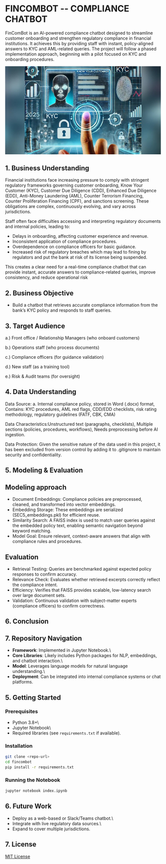 # FINCOMBOT -- COMPLIANCE CHATBOT

FinComBot is an AI-powered compliance chatbot designed to streamline customer onboarding and strengthen regulatory compliance in financial institutions. It achieves this by providing staff with instant, policy-aligned answers to KYC and AML-related queries. The project will follow a phased implementation approach, beginning with a pilot focused on KYC and onboarding procedures.

![AI Chatbot](Images/HeaderImage.jpg)


## 1. Business Understanding

Financial institutions face increasing pressure to comply with stringent regulatory frameworks governing customer onboarding, Know Your Customer (KYC), Customer Due Diligence (CDD), Enhanced Due Diligence (EDD), Anti-Money Laundering (AML), Counter Terrorism Financing, Counter Proliferation Financing (CPF), and sanctions screening. These obligations are complex, continuously evolving, and vary across jurisdictions.

Staff often face difficulties accessing and interpreting regulatory documents and internal policies, leading to:
-	Delays in onboarding, affecting customer experience and revenue.
-	Inconsistent application of compliance procedures.
-	Overdependence on compliance officers for basic guidance.
-	Increased risk of regulatory breaches which may lead to fining by regulators and put the bank at risk of its license being suspended.

This creates a clear need for a real-time compliance chatbot that can provide instant, accurate answers to compliance-related queries, improve consistency, and reduce operational risk

## 2. Business Objective

-  Build a chatbot that retrieves accurate compliance information from the bank’s KYC policy and responds to staff queries.

## 3. Target Audience

a.) Front office / Relationship Managers (who onboard customers)

b.)  Operations staff (who process documents)

c.) Compliance officers (for guidance validation)

d.) New staff (as a training tool)

e.) Risk & Audit teams (for oversight)

## 4. Data Understanding 

Data Source: 
a. Internal compliance policy, stored in Word (.docx) format,  Contains: KYC procedures, AML red flags, CDD/EDD checklists, risk rating methodology, regulatory guidelines (FATF, CBK, CMA)

Data Characteristics:Unstructured text (paragraphs, checklists), Multiple sections (policies, procedures, workflows), Needs preprocessing before AI ingestion. 

Data Protection: Given the sensitive nature of the data used in this project, it has been excluded from version control by adding it to .gitignore to maintain security and confidentiality.

## 5. Modeling & Evaluation

## Modeling approach
- Document Embeddings: Compliance policies are preprocessed, cleaned, and transformed into vector embeddings.
- Embedding Storage: These embeddings are serialized (SEC5_embeddings.pkl) for efficient reuse.
- Similarity Search: A FAISS index is used to match user queries against the embedded policy text, enabling semantic navigation beyond keyword matching.
- Model Goal: Ensure relevant, context-aware answers that align with compliance rules and procedures.

## Evaluation
- Retrieval Testing: Queries are benchmarked against expected policy responses to confirm accuracy.
- Relevance Check: Evaluates whether retrieved excerpts correctly reflect the compliance intent.
- Efficiency: Verifies that FAISS provides scalable, low-latency search over large document sets.
- Validation: Continuous validation with subject-matter experts (compliance officers) to confirm correctness.

## 6. Conclusion

## 7. Repository Navigation

-   **Framework**: Implemented in Jupyter Notebook.\
-   **Core Libraries**: Likely includes Python packages for NLP,
    embeddings, and chatbot interaction.\
-   **Model**: Leverages language models for natural language
    understanding.\
-   **Deployment**: Can be integrated into internal compliance systems
    or chat platforms.

## 5. Getting Started

### Prerequisites

-   Python 3.8+\
-   Jupyter Notebook\
-   Required libraries (see `requirements.txt` if available).

### Installation

``` bash
git clone <repo-url>
cd fincombot
pip install -r requirements.txt
```

### Running the Notebook

``` bash
jupyter notebook index.ipynb
```

## 6. Future Work

-   Deploy as a web-based or Slack/Teams chatbot.\
-   Integrate with live regulatory data sources.\
-   Expand to cover multiple jurisdictions.

## 7. License

[MIT License](LICENSE)
